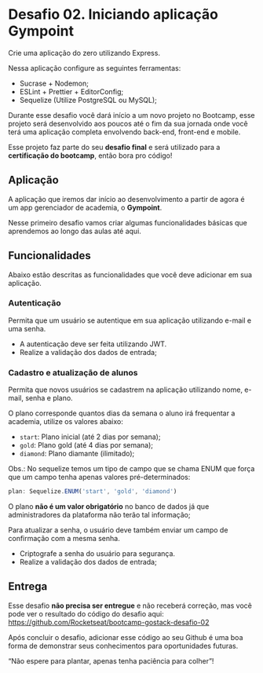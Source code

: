 # Desafio 02. Iniciando aplicação Gympoint

Crie uma aplicação do zero utilizando Express.

Nessa aplicação configure as seguintes ferramentas:

- Sucrase + Nodemon;
- ESLint + Prettier + EditorConfig;
- Sequelize (Utilize PostgreSQL ou MySQL);

Durante esse desafio você dará início a um novo projeto no Bootcamp, esse projeto será desenvolvido aos poucos até o fim da sua jornada onde você terá uma aplicação completa envolvendo back-end, front-end e mobile.

Esse projeto faz parte do seu **desafio final** e será utilizado para a **certificação do bootcamp**, então bora pro código!

## Aplicação

A aplicação que iremos dar início ao desenvolvimento a partir de agora é um app gerenciador de academia, o **Gympoint**.

Nesse primeiro desafio vamos criar algumas funcionalidades básicas que aprendemos ao longo das aulas até aqui.

## Funcionalidades

Abaixo estão descritas as funcionalidades que você deve adicionar em sua aplicação.

### Autenticação

Permita que um usuário se autentique em sua aplicação utilizando e-mail e uma senha.

- A autenticação deve ser feita utilizando JWT.
- Realize a validação dos dados de entrada;

### Cadastro e atualização de alunos

Permita que novos usuários se cadastrem na aplicação utilizando nome, e-mail, senha e plano.

O plano corresponde quantos dias da semana o aluno irá frequentar a academia, utilize os valores abaixo:

- `start`: Plano inicial (até 2 dias por semana);
- `gold`: Plano gold (até 4 dias por semana);
- `diamond`: Plano diamante (ilimitado);

Obs.: No sequelize temos um tipo de campo que se chama ENUM que força que um campo tenha apenas valores pré-determinados:

```js
plan: Sequelize.ENUM('start', 'gold', 'diamond')
```

O plano **não é um valor obrigatório** no banco de dados já que administradores da plataforma não terão tal informação;

Para atualizar a senha, o usuário deve também enviar um campo de confirmação com a mesma senha.

- Criptografe a senha do usuário para segurança.
- Realize a validação dos dados de entrada;

## Entrega

Esse desafio **não precisa ser entregue** e não receberá correção, mas você pode ver o resultado do código do desafio aqui: https://github.com/Rocketseat/bootcamp-gostack-desafio-02

Após concluir o desafio, adicionar esse código ao seu Github é uma boa forma de demonstrar seus conhecimentos para oportunidades futuras.

“Não espere para plantar, apenas tenha paciência para colher”!
